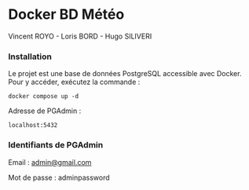 # Docker BD Météo 

Vincent ROYO - Loris BORD - Hugo SILIVERI

### Installation

Le projet est une base de données PostgreSQL accessible avec Docker. 
Pour y accéder, exécutez la commande : 
              
    docker compose up -d 

Adresse de PGAdmin : 

    localhost:5432

### Identifiants de PGAdmin

Email : admin@gmail.com

Mot de passe : adminpassword
